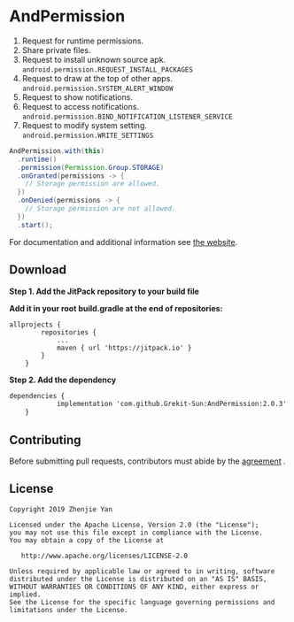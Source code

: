 ﻿# AndPermission
1. Request for runtime permissions.  
2. Share private files.  
3. Request to install unknown source apk.  
    `android.permission.REQUEST_INSTALL_PACKAGES`
4. Request to draw at the top of other apps.  
    `android.permission.SYSTEM_ALERT_WINDOW`
5. Request to show notifications.  
6. Request to access notifications.  
    `android.permission.BIND_NOTIFICATION_LISTENER_SERVICE`
7. Request to modify system setting.  
    `android.permission.WRITE_SETTINGS`

```java
AndPermission.with(this)
  .runtime()
  .permission(Permission.Group.STORAGE)
  .onGranted(permissions -> {
    // Storage permission are allowed.
  })
  .onDenied(permissions -> {
    // Storage permission are not allowed.
  })
  .start();
```

For documentation and additional information see [the website](https://yanzhenjie.com/AndPermission).

## Download
**Step 1. Add the JitPack repository to your build file**

**Add it in your root build.gradle at the end of repositories:**

```
allprojects {
		repositories {
			...
			maven { url 'https://jitpack.io' }
		}
	}
```

**Step 2. Add the dependency**

```xml
dependencies {
	        implementation 'com.github.Grekit-Sun:AndPermission:2.0.3'
	}
```

## Contributing
Before submitting pull requests, contributors must abide by the [agreement](CONTRIBUTING.md) .

## License
```text
Copyright 2019 Zhenjie Yan

Licensed under the Apache License, Version 2.0 (the "License");
you may not use this file except in compliance with the License.
You may obtain a copy of the License at

   http://www.apache.org/licenses/LICENSE-2.0

Unless required by applicable law or agreed to in writing, software
distributed under the License is distributed on an "AS IS" BASIS,
WITHOUT WARRANTIES OR CONDITIONS OF ANY KIND, either express or implied.
See the License for the specific language governing permissions and
limitations under the License.
```